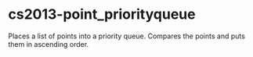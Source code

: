 # cs2013-point_priorityqueue
Places a list of points into a priority queue. Compares the points and puts them in ascending order.
